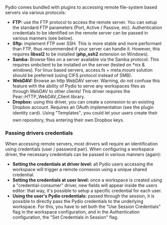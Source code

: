 Pydio comes bundled with plugins to accessing remote file-system based servers via various protocols:

+ **FTP:** use the FTP protocol to access the remote server. You can setup the standard FTP parameters (Port, Active / Passive, etc). Authentication credentials to be identified on the remote server can be passed in various manners (see below).
+ **Sftp:** implement FTP over SSH. This is more stable and more performant than FTP, thus recommended if your server can handle it. However, this requires **libssl2** to be installed (**php_ssh2** extension on Windows).
+ **Samba:** Browse files on a server available via the Samba protocol. This requires smbclient to be installed on the server (tested on \*nix & windows). For linux based servers, access.fs + meta.mount solution should be preferred (using CIFS protocol instead of SMB).
+ **WebDAV:** Browse an http WebDAV server. Warning, do not confuse this feature with the ability of Pydio to serve any workspaces files as through WebDAV to other clients! This driver requires the Pear::HTTP_WebDAV_Client library.
+ **Dropbox:** using this driver, you can create a connexion to an existing Dropbox account. Requires an OAuth implementation (see the plugin identity card). Using "Templates", you could let your users create their own repository, thus entering their own Dropbox keys.

### Passing drivers credentials
When accessing remote servers, most drivers will require an identification using credentials (user / password pair). When configuring a workspace driver, the necessary credentials can be passed in various manners (again):

+ **Setting the credentials at driver level:** all Pydio users accessing the workspace will trigger a remote connexion using a unique shared credential.
+ **Setting the credentials at user level:** once a workspace is created using a "credential-consumer" driver, new fields will appear inside the users editor: that way, it's possible to setup a specific credential for each user.
+ **Using the user's Pydio credentials:** passed through the session, it is possible to directly pass the Pydio credentials to the underlying workspace. For this, you have to set both the "Use Session Credentials" flag in the workspace configuration, and in the Authentication configuration, the "Set Credentials in Session" flag.
